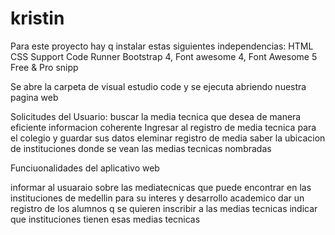 # kristin

Para este proyecto hay q instalar estas siguientes independencias:
HTML CSS Support
Code Runner
Bootstrap 4, Font awesome 4, Font Awesome 5 Free & Pro snipp

 Se abre la carpeta de visual estudio code y se ejecuta abriendo nuestra pagina web

 Solicitudes del Usuario:
 buscar la media tecnica que desea de manera eficiente
 informacion coherente
 Ingresar al registro de media tecnica para el colegio y guardar sus datos
 eleminar registro de media
 saber la ubicacion de instituciones donde se vean las medias tecnicas nombradas

  Funciuonalidades del aplicativo web

  informar al usuaraio sobre las mediatecnicas que puede encontrar en las instituciones de medellin para su interes y desarrollo academico
  dar un registro de los alumnos q se quieren inscribir a las medias tecnicas
  indicar que instituciones tienen esas medias tecnicas
